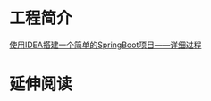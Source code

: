 # 工程简介

[使用IDEA搭建一个简单的SpringBoot项目——详细过程](https://blog.csdn.net/baidu_39298625/article/details/98102453)

# 延伸阅读

